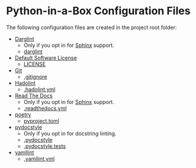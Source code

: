 # Python-in-a-Box Configuration Files

The following configuration files are created in the project root folder:

- [Darglint](https://github.com/terrencepreilly/darglint)
  - Only if you opt in for [Sphinx](https://www.sphinx-doc.org/en/master/) support. 
  - [darglint](../{{cookiecutter.project_slug}}/.darglint)
- [Default Software License](https://docs.github.com/en/free-pro-team@latest/github/creating-cloning-and-archiving-repositories/licensing-a-repository)
  - [LICENSE](../{{cookiecutter.project_slug}}/LICENSE)
- [Git](https://git-scm.com/)
  - [.gitignore](../{{cookiecutter.project_slug}}/.gitignore)
- [Hadolint](https://github.com/hadolint/hadolint)
  - [.hadolint.yml](../{{cookiecutter.project_slug}}/.hadolint.yml)
- [Read The Docs](https://readthedocs.org/)
  - Only if you opt in for [Sphinx](https://www.sphinx-doc.org/en/master/) support. 
  - [.readthedocs.yml](../{{cookiecutter.project_slug}}/.readthedocs.yml)
- [poetry](https://python-poetry.org/)  
  - [pyproject.toml](../{{cookiecutter.project_slug}}/pyproject.toml)
- [pydocstyle](https://python-poetry.org/)  
  - Only if you opt in for docstring linting. 
  - [.pydocstyle](../{{cookiecutter.project_slug}}/.pydocstyle)
  - [.pydocstyle.tests](../{{cookiecutter.project_slug}}/.pydocstyle)
- [yamllint](https://github.com/adrienverge/yamllint)
  - [.yamllint.yml](../{{cookiecutter.project_slug}}/.yamllint.yml)  
